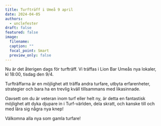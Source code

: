 ```yaml
---
title: Turfträff i Umeå 9 april
date: 2024-04-05
authors:
  - unclefester
draft: false
featured: false
image:
  filename: 
  caption: ""
  focal_point: Smart
  preview_only: false
---
```

Nu är det återigen dags för turfträff. Vi träffas i Lion Bar Umeås nya lokaler, kl 18:00, tisdag den 9/4. 

Turfträffarna är en möjlighet att träffa andra turfare, utbyta erfarenheter, strategier och bara ha en trevlig kväll tillsammans med likasinnade. 

Oavsett om du är veteran inom turf eller helt ny, är detta en fantastisk möjlighet att dyka djupare in i Turf-världen,  dela skratt, och kanske till och med lära sig några nya knep!

Välkomna alla nya som gamla turfare! 